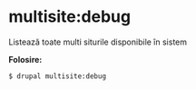 # multisite:debug
Listează toate multi siturile disponibile în sistem

**Folosire:**
```
$ drupal multisite:debug
```
